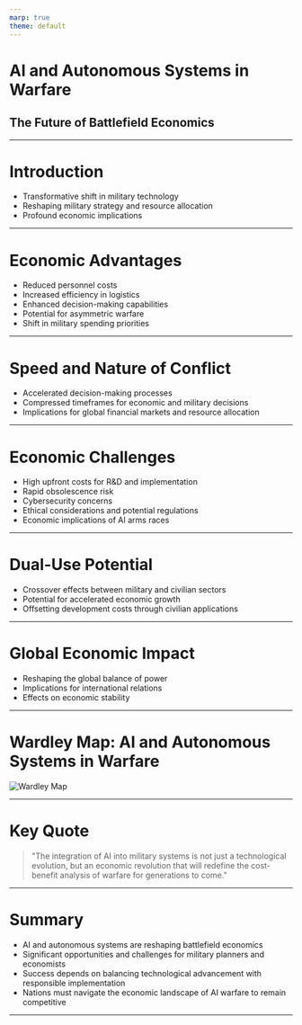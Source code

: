 ```yaml
---
marp: true
theme: default
---
```


# AI and Autonomous Systems in Warfare
## The Future of Battlefield Economics

---

# Introduction

- Transformative shift in military technology
- Reshaping military strategy and resource allocation
- Profound economic implications

---

# Economic Advantages

- Reduced personnel costs
- Increased efficiency in logistics
- Enhanced decision-making capabilities
- Potential for asymmetric warfare
- Shift in military spending priorities

---

# Speed and Nature of Conflict

- Accelerated decision-making processes
- Compressed timeframes for economic and military decisions
- Implications for global financial markets and resource allocation

---

# Economic Challenges

- High upfront costs for R&D and implementation
- Rapid obsolescence risk
- Cybersecurity concerns
- Ethical considerations and potential regulations
- Economic implications of AI arms races

---

# Dual-Use Potential

- Crossover effects between military and civilian sectors
- Potential for accelerated economic growth
- Offsetting development costs through civilian applications

---

# Global Economic Impact

- Reshaping the global balance of power
- Implications for international relations
- Effects on economic stability

---

# Wardley Map: AI and Autonomous Systems in Warfare

![Wardley Map](https://images.wardleymaps.ai/map_cc047a52-f726-4cc3-a5a0-33c0f0de493c.png)

---

# Key Quote

> "The integration of AI into military systems is not just a technological evolution, but an economic revolution that will redefine the cost-benefit analysis of warfare for generations to come."

---

# Summary

- AI and autonomous systems are reshaping battlefield economics
- Significant opportunities and challenges for military planners and economists
- Success depends on balancing technological advancement with responsible implementation
- Nations must navigate the economic landscape of AI warfare to remain competitive

---